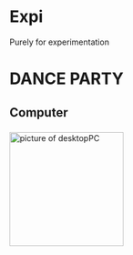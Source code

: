 # Expi
<html>
Purely for experimentation
<!DOCTYPE...HTML>
<head>
  <meta charset="utf-8">
  <title>This is an Experimental DANCE PARTY webpage</title>
  
  <style>
    body
      background: rgb(210, 4, 20);
      font-family: sans-serif, helvetica;
      font-weight: bold;
      font-style: italic;
      font-size: 10px;
      font-color: rgb(0, 0, 0);
  </style>
 </head>
  <body>
  <h1>DANCE PARTY</h1>
  <h2>Computer</h2>
  <h3></h3>
  <p><img src="https://c1.neweggimages.com/ProductImage/83-360-015-08.jpg" alt="picture of desktopPC" width="200px"></p>
  </body>
</html>
